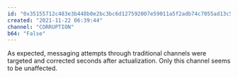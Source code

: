 ```yaml
---
id: "0x35155712c483e3b448b0e2bc3bc6d127592007e59011a5f2adb74c7055ad13c5"
created: "2021-11-22 06:39:44"
channel: "CORRUPTION"
b64: "False"
---
```


As expected, messaging attempts through traditional channels were targeted and corrected seconds after actualization. Only this channel seems to be unaffected.